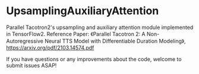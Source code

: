 # UpsamplingAuxiliaryAttention
Parallel Tacotron2's upsampling and auxiliary attention module implemented in TensorFlow2. Reference Paper: 《Parallel Tacotron 2: A Non-Autoregressive Neural TTS Model with Differentiable Duration Modeling》, https://arxiv.org/pdf/2103.14574.pdf


If you have questions or any improvements about the code, welcome to submit issues ASAP!
